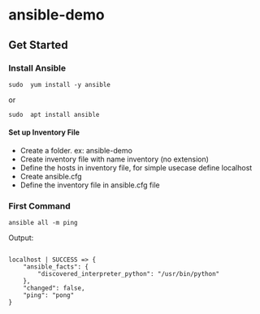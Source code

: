 # ansible-demo


## Get Started

### Install Ansible
``` sudo  yum install -y ansible ```

or 

``` sudo  apt install ansible ```

#### Set up Inventory File
- Create a folder. ex: ansible-demo
- Create inventory file with name inventory (no extension)
- Define the hosts in inventory file, for simple usecase define localhost
- Create ansible.cfg
- Define the inventory file in ansible.cfg file

### First Command 
``` ansible all -m ping ```

Output:
```

localhost | SUCCESS => {
    "ansible_facts": {
        "discovered_interpreter_python": "/usr/bin/python"
    },
    "changed": false,
    "ping": "pong"
}

```
